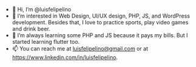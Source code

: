 - 👋 Hi, I’m @luisfelipelino
- 👀 I’m interested in Web Design, UI/UX design, PHP, JS, and WordPress development. Besides that, I love to practice sports, play video games and drink beer.
- 🌱 I’m always learning some PHP and JS because it pays my bills. But I started learning flutter too.
- 📫 You can reach me at luisfelipelino@gmail.com or at https://www.linkedin.com/in/luisfelipelino.
 
<!---
luisfelipelino/luisfelipelino is a ✨ special ✨ repository because its `README.md` (this file) appears on your GitHub profile.
You can click the Preview link to take a look at your changes.
--->

